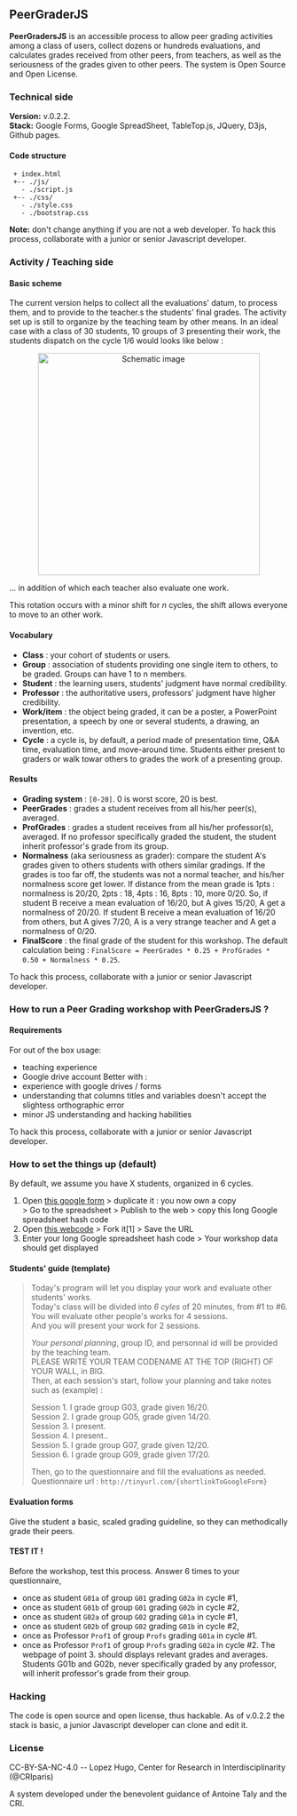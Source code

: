 PeerGraderJS
------------
**PeerGradersJS** is an accessible process to allow peer grading activities among a class of users, collect dozens or hundreds evaluations, and calculates grades received from other peers, from teachers, as well as the seriousness of the grades given to other peers. The system is Open Source and Open License.

### Technical side
**Version:** v.0.2.2.<br>
**Stack:** Google Forms, Google SpreadSheet, TableTop.js, JQuery, D3js, Github pages.

#### Code structure
```
 + index.html
 +-- ./js/
   - ./script.js
 +-- ./css/
   - ./style.css
   - ./bootstrap.css
```

**Note:** don't change anything if you are not a web developer. 
To hack this process, collaborate with a junior or senior Javascript developer.

### Activity / Teaching side
#### Basic scheme
The current version helps to collect all the evaluations' datum, to process them, and to provide to the teacher.s the students' final grades. The activity set up is still to organize by the teaching team by other means. In an ideal case with a class of 30 students, 10 groups of 3 presenting their work, the students dispatch on the cycle 1/6 would looks like below : 
<p align="center">
  <img width="400px" src="https://github.com/CyberCRI/PeerGradersJS/blob/master/img/PeerGraderJS-Class10-ani-900px-legend.gif?raw=true" alt="Schematic image"/>
</p>

... in addition of which each teacher also evaluate one work. 

This rotation occurs with a minor shift for *n* cycles, the shift allows everyone to move to an other work.

#### Vocabulary
* **Class** : your cohort of students or users.
* **Group** : association of students providing one single item to others, to be graded. Groups can have 1 to n members.
* **Student** : the learning users, students' judgment have normal credibility.
* **Professor** : the authoritative users, professors' judgment have higher credibility.
* **Work/item** : the object being graded, it can be a poster, a PowerPoint presentation, a speech by one or several students, a drawing, an invention, etc.
* **Cycle** : a cycle is, by default, a period made of presentation time, Q&A time, evaluation time, and move-around time. Students either present to graders or walk towar others to grades the work of a presenting group.

#### Results
* **Grading system** : `[0-20]`. 0 is worst score, 20 is best.
* **PeerGrades** : grades a student receives from all his/her peer(s), averaged.
* **ProfGrades** : grades a student receives from all his/her professor(s), averaged. If no professor specifically graded the student, the student inherit professor's grade from its group.
* **Normalness** (aka seriousness as grader): compare the student A's grades given to others students with others similar gradings. If the grades is too far off, the students was not a normal teacher, and his/her normalness score get lower. If distance from the mean grade is 1pts : normalness is 20/20, 2pts : 18, 4pts : 16, 8pts : 10, more 0/20. So, if student B receive a mean evaluation of 16/20, but A gives 15/20, A get a normalness of 20/20. If student B receive a mean evaluation of 16/20 from others, but A gives 7/20, A is a very strange teacher and A get a normalness of 0/20.
* **FinalScore** : the final grade of the student for this workshop. The default calculation being : `FinalScore = PeerGrades * 0.25 + ProfGrades * 0.50 + Normalness * 0.25`.

To hack this process, collaborate with a junior or senior Javascript developer.

### How to run a Peer Grading workshop with PeerGradersJS ?
#### Requirements
For out of the box usage:
* teaching experience
* Google drive account
Better with :
* experience with google drives / forms
* understanding that columns titles and variables doesn't accept the slightess orthographic error
* minor JS understanding and hacking habilities

To hack this process, collaborate with a junior or senior Javascript developer.

### How to set the things up (default)
By default, we assume you have X students, organized in 6 cycles.

1. Open [this google form](http://tinyurl.com/biomedpeers ) > duplicate it : you now own a copy<br>> Go to the spreadsheet > Publish to the web > copy this long Google spreadsheet hash code
3. Open [this webcode](https://cybercri.github.io/PeerGradersJS/) > Fork it[1] > Save the URL
4. Enter your long Google spreadsheet hash code > Your workshop data should get displayed

#### Students' guide (template)

> Today's program will let you display your work and evaluate other students' works.<br>
> Today's class will be divided into *6 cyles* of 20 minutes, from #1 to #6.<br>
> You will evaluate other people's works for 4 sessions.<br>
> And you will present your work for 2 sessions.
> 
> *Your personal planning*, group ID, and personnal id will be provided by the teaching team.<br>
> PLEASE WRITE YOUR TEAM CODENAME AT THE TOP (RIGHT) OF YOUR WALL, in BIG.<br>
> Then, at each session's start, follow your planning and take notes such as (example) :
> 
> Session 1. I grade group G03, grade given 16/20.<br>
> Session 2. I grade group G05, grade given 14/20.<br>
> Session 3. I present.<br>
> Session 4. I present..<br>
> Session 5. I grade group G07, grade given 12/20.<br>
> Session 6. I grade group G09, grade given 17/20.
> 
> Then, go to the questionnaire and fill the evaluations as needed.<br>
> Questionnaire url :  ```http://tinyurl.com/{shortlinkToGoogleForm}```

#### Evaluation forms
Give the student a basic, scaled grading guideline, so they can methodically grade their peers.

#### TEST IT !
Before the workshop, test this process. Answer 6 times to your questionnaire,
* once as student `G01a` of group `G01` grading `G02a` in cycle #1,
* once as student `G01b` of group `G01` grading `G02b` in cycle #2,
* once as student `G02a` of group `G02` grading `G01a` in cycle #1,
* once as student `G02b` of group `G02` grading `G01b` in cycle #2,
* once as Professor `Prof1` of group `Profs` grading `G01a` in cycle #1.
* once as Professor `Prof1` of group `Profs` grading `G02a` in cycle #2.
 The webpage of point 3. should displays relevant grades and averages.
 Students G01b and G02b, never specifically graded by any professor, will inherit professor's grade from their group.

### Hacking
The code is open source and open license, thus hackable. As of v.0.2.2 the stack is basic, a junior Javascript developer can clone and edit it.

### License
CC-BY-SA-NC-4.0 -- Lopez Hugo, Center for Research in Interdisciplinarity (@CRIparis)

A system developed under the benevolent guidance of Antoine Taly and the CRI.

<!-- 
A [Pen](http://codepen.io/hugolpz/pen/BpLPQb) by [Lopez Hugo](http://codepen.io/hugolpz) on [CodePen](http://codepen.io/).
[License](http://codepen.io/hugolpz/pen/BpLPQb/license). -->

